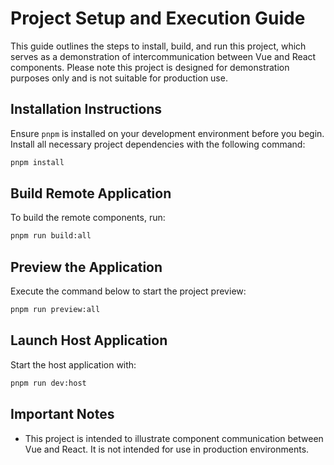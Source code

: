 # Project Setup and Execution Guide

This guide outlines the steps to install, build, and run this project, which serves as a demonstration of intercommunication between Vue and React components. Please note this project is designed for demonstration purposes only and is not suitable for production use.

## Installation Instructions

Ensure `pnpm` is installed on your development environment before you begin. Install all necessary project dependencies with the following command:

```bash
pnpm install
```

## Build Remote Application

To build the remote components, run:

```bash
pnpm run build:all
```

## Preview the Application

Execute the command below to start the project preview:

```bash
pnpm run preview:all
```

## Launch Host Application

Start the host application with:

```bash
pnpm run dev:host
```

## Important Notes

- This project is intended to illustrate component communication between Vue and React. It is not intended for use in production environments.
